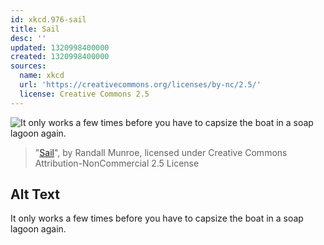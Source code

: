 ```yaml
---
id: xkcd.976-sail
title: Sail
desc: ''
updated: 1320998400000
created: 1320998400000
sources:
  name: xkcd
  url: 'https://creativecommons.org/licenses/by-nc/2.5/'
  license: Creative Commons 2.5
---
```

![It only works a few times before you have to capsize the boat in a soap lagoon again.](https://imgs.xkcd.com/comics/sail.png)
> "[Sail](https://xkcd.com/976/)", by Randall Munroe, licensed under Creative Commons Attribution-NonCommercial 2.5 License

## Alt Text
It only works a few times before you have to capsize the boat in a soap lagoon again.

